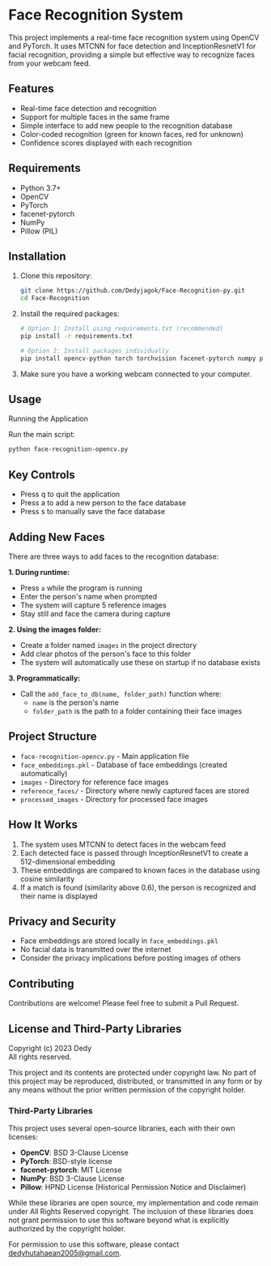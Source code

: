 # Face Recognition System

This project implements a real-time face recognition system using OpenCV and PyTorch. It uses MTCNN for face detection and InceptionResnetV1 for facial recognition, providing a simple but effective way to recognize faces from your webcam feed.

## Features

* Real-time face detection and recognition
* Support for multiple faces in the same frame
* Simple interface to add new people to the recognition database
* Color-coded recognition (green for known faces, red for unknown)
* Confidence scores displayed with each recognition

## Requirements

* Python 3.7+
* OpenCV
* PyTorch
* facenet-pytorch
* NumPy
* Pillow (PIL)

## Installation

1.  Clone this repository:
    ```bash
    git clone https://github.com/Dedyjagok/Face-Recognition-py.git
    cd Face-Recognition
    ```
2.  Install the required packages:
    ```bash
    # Option 1: Install using requirements.txt (recommended)
    pip install -r requirements.txt
    
    # Option 2: Install packages individually
    pip install opencv-python torch torchvision facenet-pytorch numpy pillow
    ```
3.  Make sure you have a working webcam connected to your computer.

## Usage

Running the Application

Run the main script:
```bash
python face-recognition-opencv.py
```

## Key Controls

* Press q to quit the application
* Press a to add a new person to the face database
* Press s to manually save the face database

## Adding New Faces

There are three ways to add faces to the recognition database:

**1. During runtime:**
* Press `a` while the program is running
* Enter the person's name when prompted
* The system will capture 5 reference images
* Stay still and face the camera during capture

**2. Using the images folder:**
* Create a folder named `images` in the project directory
* Add clear photos of the person's face to this folder
* The system will automatically use these on startup if no database exists

**3. Programmatically:**
* Call the `add_face_to_db(name, folder_path)` function where:
    * `name` is the person's name
    * `folder_path` is the path to a folder containing their face images

## Project Structure

* `face-recognition-opencv.py` - Main application file
* `face_embeddings.pkl` - Database of face embeddings (created automatically)
* `images` - Directory for reference face images
* `reference_faces/` - Directory where newly captured faces are stored
* `processed_images` - Directory for processed face images

## How It Works

1.  The system uses MTCNN to detect faces in the webcam feed
2.  Each detected face is passed through InceptionResnetV1 to create a 512-dimensional embedding
3.  These embeddings are compared to known faces in the database using cosine similarity
4.  If a match is found (similarity above 0.6), the person is recognized and their name is displayed

## Privacy and Security

* Face embeddings are stored locally in `face_embeddings.pkl`
* No facial data is transmitted over the internet
* Consider the privacy implications before posting images of others

## Contributing

Contributions are welcome! Please feel free to submit a Pull Request.

## License and Third-Party Libraries

Copyright (c) 2023 Dedy  
All rights reserved.

This project and its contents are protected under copyright law. No part of this project 
may be reproduced, distributed, or transmitted in any form or by any means without the 
prior written permission of the copyright holder.

### Third-Party Libraries

This project uses several open-source libraries, each with their own licenses:

- **OpenCV**: BSD 3-Clause License
- **PyTorch**: BSD-style license
- **facenet-pytorch**: MIT License
- **NumPy**: BSD 3-Clause License
- **Pillow**: HPND License (Historical Permission Notice and Disclaimer)

While these libraries are open source, my implementation and code remain under All Rights Reserved 
copyright. The inclusion of these libraries does not grant permission to use this software beyond 
what is explicitly authorized by the copyright holder.

For permission to use this software, please contact dedyhutahaean2005@gmail.com.